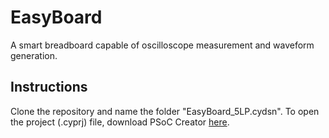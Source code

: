 # EasyBoard
A smart breadboard capable of oscilloscope measurement and waveform generation.

## Instructions
Clone the repository and name the folder "EasyBoard_5LP.cydsn".
To open the project (.cyprj) file, download PSoC Creator [here](http://www.cypress.com/products/psoc-creator-integrated-design-environment-ide).
